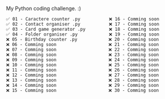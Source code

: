    My Python coding challenge. :)
   
   
    ✅ 01 - Caractere counter .py           ❌ 16 - Comming soon   
    ✅ 02 - Contact organiser .py           ❌ 17 - Comming soon
    ✅ 03 - Card game generator .py         ❌ 18 - Comming soon
    ✅ 04 - Folder organiser .py            ❌ 19 - Comming soon
    ❌ 05 - Birthday counter .py            ❌ 20 - Comming soon
    ❌ 06 - Comming soon                    ❌ 21 - Comming soon
    ❌ 07 - Comming soon                    ❌ 22 - Comming soon
    ❌ 08 - Comming soon                    ❌ 23 - Comming soon
    ❌ 09 - Comming soon                    ❌ 24 - Comming soon
    ❌ 10 - Comming soon                    ❌ 25 - Comming soon
    ❌ 11 - Comming soon                    ❌ 26 - Comming soon
    ❌ 12 - Comming soon                    ❌ 27 - Comming soon
    ❌ 13 - Comming soon                    ❌ 28 - Comming soon
    ❌ 14 - Comming soon                    ❌ 29 - Comming soon
    ❌ 15 - Comming soon                    ❌ 30 - Comming soon
